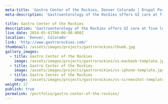 ```yaml
---
meta-title: 'Gastro Center of the Rockies, Denver Colorado | Drupal Portfolio | VS'
meta-description: 'Gastroenterology of the Rockies offers GI care at five locations located throughout the greater Denver area.'

title: Gastro Center of the Rockies
description: 'Gastroenterology of the Rockies offers GI care at five locations located throughout the greater Denver area. They are experts in treating all digestive diseases and disorders including colon cancer screening, prevention and treatment.'
live_date: 2014-05-01T00:00:00.000Z
location: 'Denver, Colorado'
link: 'http://www.gastrorockies.com/'
thumbnail: /assets/images/projects/gastrorockies/thumb.jpg
gallery_images:
  - title: Gastro Center of the Rockies
    image: /assets/images/projects/gastrorockies/vs-macbook-template.jpg
  - title: Gastro Center of the Rockies
    image: /assets/images/projects/gastrorockies/vs-iphone-template.jpg
  - title: Gastro Center of the Rockies
    image: /assets/images/projects/gastrorockies/vs-screenshot-template.jpg
weight: 17
publish: true
permalink: /portfolio/gastro-center-of-the-rockies/
---
```

